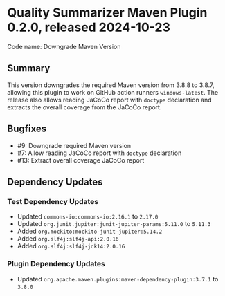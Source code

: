 # Quality Summarizer Maven Plugin 0.2.0, released 2024-10-23

Code name: Downgrade Maven Version

## Summary

This version downgrades the required Maven version from 3.8.8 to 3.8.7, allowing this plugin to work on GitHub action runners `windows-latest`. The release also allows reading JaCoCo report with `doctype` declaration and extracts the overall coverage from the JaCoCo report.

## Bugfixes

* #9: Downgrade required Maven version
* #7: Allow reading JaCoCo report with `doctype` declaration
* #13: Extract overall coverage JaCoCo report

## Dependency Updates

### Test Dependency Updates

* Updated `commons-io:commons-io:2.16.1` to `2.17.0`
* Updated `org.junit.jupiter:junit-jupiter-params:5.11.0` to `5.11.3`
* Added `org.mockito:mockito-junit-jupiter:5.14.2`
* Added `org.slf4j:slf4j-api:2.0.16`
* Added `org.slf4j:slf4j-jdk14:2.0.16`

### Plugin Dependency Updates

* Updated `org.apache.maven.plugins:maven-dependency-plugin:3.7.1` to `3.8.0`
